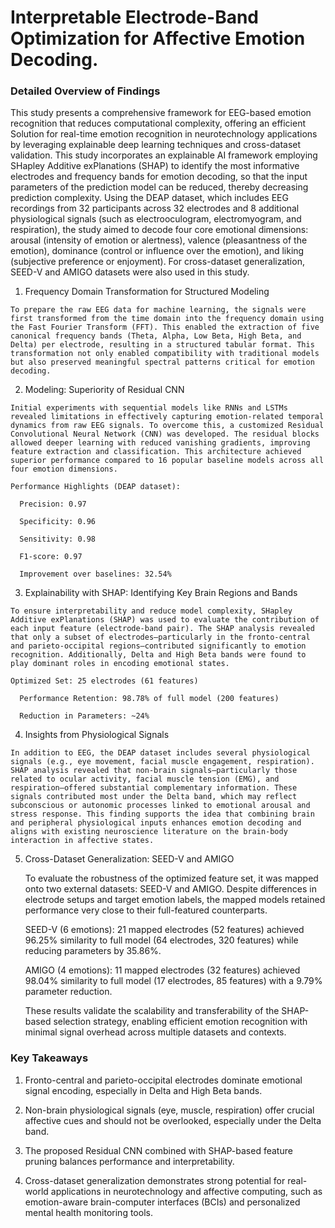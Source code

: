 #  Interpretable Electrode-Band Optimization for Affective Emotion Decoding.

### Detailed Overview of Findings

This study presents a comprehensive framework for EEG-based emotion recognition that reduces computational complexity, offering an efficient Solution for real-time emotion recognition in neurotechnology applications by leveraging explainable deep learning techniques and cross-dataset validation. This study incorporates an explainable AI framework employing SHapley Additive exPlanations (SHAP) to identify the most informative electrodes and frequency bands for emotion decoding, so that the input parameters of the prediction model can be reduced, thereby decreasing prediction complexity. Using the DEAP dataset, which includes EEG recordings from 32 participants across 32 electrodes and 8 additional physiological signals (such as electrooculogram, electromyogram, and respiration), the study aimed to decode four core emotional dimensions: arousal (intensity of emotion or alertness), valence (pleasantness of the emotion), dominance (control or influence over the emotion), and liking (subjective preference or enjoyment). For cross-dataset generalization, SEED-V and AMIGO datasets were also used in this study.

  1. Frequency Domain Transformation for Structured Modeling
     
    To prepare the raw EEG data for machine learning, the signals were first transformed from the time domain into the frequency domain using the Fast Fourier Transform (FFT). This enabled the extraction of five canonical frequency bands (Theta, Alpha, Low Beta, High Beta, and Delta) per electrode, resulting in a structured tabular format. This transformation not only enabled compatibility with traditional models but also preserved meaningful spectral patterns critical for emotion decoding.
    
  2. Modeling: Superiority of Residual CNN
     
    Initial experiments with sequential models like RNNs and LSTMs revealed limitations in effectively capturing emotion-related temporal dynamics from raw EEG signals. To overcome this, a customized Residual Convolutional Neural Network (CNN) was developed. The residual blocks allowed deeper learning with reduced vanishing gradients, improving feature extraction and classification. This architecture achieved superior performance compared to 16 popular baseline models across all four emotion dimensions.
    
    Performance Highlights (DEAP dataset):
    
      Precision: 0.97
      
      Specificity: 0.96
      
      Sensitivity: 0.98
      
      F1-score: 0.97
    
      Improvement over baselines: 32.54%
  
  3. Explainability with SHAP: Identifying Key Brain Regions and Bands
  
    To ensure interpretability and reduce model complexity, SHapley Additive exPlanations (SHAP) was used to evaluate the contribution of each input feature (electrode-band pair). The SHAP analysis revealed that only a subset of electrodes—particularly in the fronto-central and parieto-occipital regions—contributed significantly to emotion recognition. Additionally, Delta and High Beta bands were found to play dominant roles in encoding emotional states.
    
    Optimized Set: 25 electrodes (61 features)
    
      Performance Retention: 98.78% of full model (200 features)
      
      Reduction in Parameters: ~24%
  
  4. Insights from Physiological Signals
  
    In addition to EEG, the DEAP dataset includes several physiological signals (e.g., eye movement, facial muscle engagement, respiration). SHAP analysis revealed that non-brain signals—particularly those related to ocular activity, facial muscle tension (EMG), and respiration—offered substantial complementary information. These signals contributed most under the Delta band, which may reflect subconscious or autonomic processes linked to emotional arousal and stress response. This finding supports the idea that combining brain and peripheral physiological inputs enhances emotion decoding and aligns with existing neuroscience literature on the brain-body interaction in affective states.
  
  5. Cross-Dataset Generalization: SEED-V and AMIGO
  
      To evaluate the robustness of the optimized feature set, it was mapped onto two external datasets: SEED-V and AMIGO. Despite differences in electrode setups and target emotion labels, the mapped models retained performance very close to their full-featured counterparts.
    
      SEED-V (6 emotions): 21 mapped electrodes (52 features) achieved 96.25% similarity to full model (64 electrodes, 320 features) while reducing parameters by 35.86%.
      
      AMIGO (4 emotions): 11 mapped electrodes (32 features) achieved 98.04% similarity to full model (17 electrodes, 85 features) with a 9.79% parameter reduction.
    
      These results validate the scalability and transferability of the SHAP-based selection strategy, enabling efficient emotion recognition with minimal signal overhead across multiple datasets and contexts.

### Key Takeaways

  1. Fronto-central and parieto-occipital electrodes dominate emotional signal encoding, especially in Delta and High Beta bands.
  
  2. Non-brain physiological signals (eye, muscle, respiration) offer crucial affective cues and should not be overlooked, especially under the Delta band.
  
  3. The proposed Residual CNN combined with SHAP-based feature pruning balances performance and interpretability.
  
  4. Cross-dataset generalization demonstrates strong potential for real-world applications in neurotechnology and affective computing, such as emotion-aware brain-computer interfaces (BCIs) and personalized mental health monitoring tools. 
